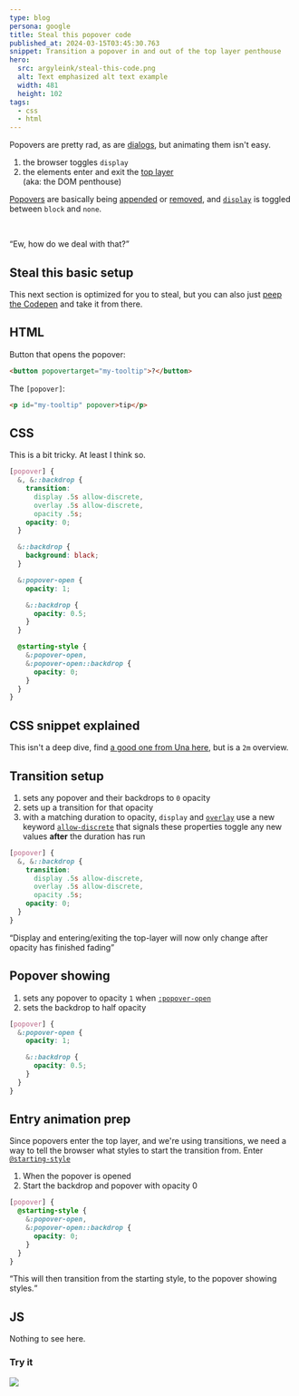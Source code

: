 ```yaml
---
type: blog
persona: google
title: Steal this popover code
published_at: 2024-03-15T03:45:30.763
snippet: Transition a popover in and out of the top layer penthouse
hero:
  src: argyleink/steal-this-code.png
  alt: Text emphasized alt text example
  width: 481
  height: 102
tags: 
  - css
  - html
---
```


Popovers are pretty rad, as are [dialogs](https://web.dev/articles/building/a-dialog-component), but animating them isn't easy.

1. the browser toggles `display`
1. the elements enter and exit the [top layer](https://developer.mozilla.org/docs/Glossary/Top_layer) <br>(aka: the DOM penthouse)

[Popovers](https://developer.mozilla.org/docs/Web/HTML/Global_attributes/popover) are basically being [appended](https://developer.mozilla.org/docs/Web/API/Node/appendChild) or [removed](https://developer.mozilla.org/docs/Web/API/Node/removeChild), and [`display`](https://developer.mozilla.org/docs/Web/CSS/display) is toggled between `block` and `none`. 

<br>

<q class="info">Ew, how do we deal with that?</q>

## Steal this basic setup

This next section is optimized for you to steal, but you can also just [peep the Codepen](https://codepen.io/argyleink/pen/JjzqXee) and take it from there.

## HTML

Button that opens the popover:

```html
<button popovertarget="my-tooltip">?</button>
```

The `[popover]`:

```html
<p id="my-tooltip" popover>tip</p>
```

## CSS

This is a bit tricky. At least I think so.

```css
[popover] {
  &, &::backdrop {
    transition: 
      display .5s allow-discrete, 
      overlay .5s allow-discrete, 
      opacity .5s;
    opacity: 0;
  }

  &::backdrop {
    background: black;
  }

  &:popover-open {
    opacity: 1;

    &::backdrop {
      opacity: 0.5;
    }
  }

  @starting-style {
    &:popover-open,
    &:popover-open::backdrop {
      opacity: 0;
    }
  }
}
```

## CSS snippet explained

This isn't a deep dive, find [a good one from Una here](https://developer.chrome.com/blog/entry-exit-animations), but is a `2m` overview.

## Transition setup

1. sets any popover and their backdrops to `0` opacity
1. sets up a transition for that opacity
1. with a matching duration to opacity, `display` and [`overlay`](https://developer.mozilla.org/docs/Web/CSS/overlay) use a new keyword [`allow-discrete`](https://developer.mozilla.org/docs/Web/CSS/transition-behavior) that signals these properties toggle any new values **after** the duration has run

```css
[popover] {
  &, &::backdrop {
    transition: 
      display .5s allow-discrete, 
      overlay .5s allow-discrete, 
      opacity .5s;
    opacity: 0;
  }
}
```

<q>Display and entering/exiting the top-layer will now only change after opacity has finished fading</q>

## Popover showing

1. sets any popover to opacity `1` when [`:popover-open`](https://developer.mozilla.org/en-US/docs/Web/CSS/:popover-open)
1. sets the backdrop to half opacity

```css
[popover] {
  &:popover-open {
    opacity: 1;

    &::backdrop {
      opacity: 0.5;
    }
  }
}
```

## Entry animation prep

Since popovers enter the top layer, and we're using transitions, we need a way to tell the browser what styles to start the transition from. Enter [`@starting-style`](https://developer.mozilla.org/docs/Web/CSS/@starting-style)

1. When the popover is opened
1. Start the backdrop and popover with opacity 0

```css
[popover] {
  @starting-style {
    &:popover-open,
    &:popover-open::backdrop {
      opacity: 0;
    }
  }
}
```

<q>This will then transition from the starting style, to the popover showing styles.</q>

## JS

Nothing to see here.

### Try it

![](https://codepen.io/argyleink/embed/preview/JjzqXee)

